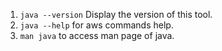 
1. `java --version` Display the version of this tool.
2. `java --help` for aws commands help.
3. `man java` to access man page of java.